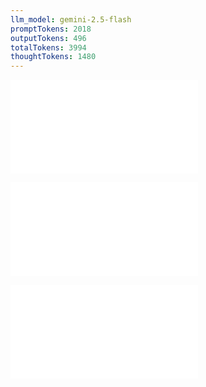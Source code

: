 ```yaml
---
llm_model: gemini-2.5-flash
promptTokens: 2018
outputTokens: 496
totalTokens: 3994
thoughtTokens: 1480
---
```


![@](steps/_.3eb68380.md)

![@](steps/question.1313a08b.md)

![@](steps/response.829a6f21.md)